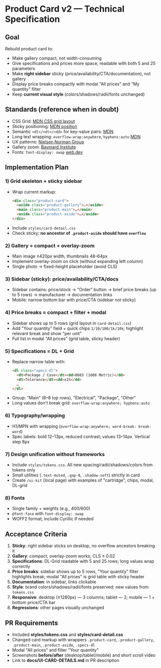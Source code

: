 # Product Card v2 — Technical Specification

## Goal

Rebuild product card to:
* Make gallery compact, not width-consuming
* Give specifications and prices more space, readable with both 5 and 25 parameters
* Make **right sidebar** sticky (price/availability/CTA/documentation), not gallery
* Display price breaks compactly with modal "All prices" and "My quantity" filter
* Keep **current visual style** (colors/shadows/radii/fonts unchanged)

## Standards (reference when in doubt)

* CSS Grid: [MDN CSS grid layout](https://developer.mozilla.org/en-US/docs/Web/CSS/CSS_grid_layout)
* Sticky positioning: [MDN position](https://developer.mozilla.org/en-US/docs/Web/CSS/position)
* Semantic `<dl>/<dt>/<dd>` for key-value pairs: [MDN](https://developer.mozilla.org/en-US/docs/Web/HTML/Reference/Elements/dl)
* Long text wrapping: `overflow-wrap:anywhere`, `hyphens:auto` [MDN](https://developer.mozilla.org/en-US/docs/Web/CSS/overflow-wrap)
* UX patterns: [Nielsen Norman Group](https://www.nngroup.com/articles/ecommerce-product-pages/)
* Gallery zoom: [Baymard Institute](https://baymard.com/blog/ensure-sufficient-image-resolution-and-zoom)
* Fonts: `font-display: swap` [web.dev](https://web.dev/articles/font-best-practices)

## Implementation Plan

### 1) Grid skeleton + sticky sidebar

* Wrap current markup:
  ```html
  <div class="product-card">
    <aside class="product-gallery">…</aside>
    <main class="product-main">…</main>
    <aside class="product-aside">…</aside>
  </div>
  ```
* Include `styles/card-detail.css`
* Check sticky: **no ancestor of `.product-aside` should have `overflow`**

### 2) Gallery = compact + overlay-zoom

* Main image ≤420px width, thumbnails 48–64px
* Implement overlay-zoom on click (without expanding left column)
* Single photo → fixed-height placeholder (avoid CLS)

### 3) Sidebar (sticky): price/availability/CTA/docs

* Sidebar contains: price/stock → "Order" button → brief price breaks (up to 5 rows) → manufacturer → documentation links
* Mobile: narrow bottom bar with price/CTA (sidebar not sticky)

### 4) Price breaks = compact + filter + modal

* Sidebar shows up to 5 rows (grid layout in `card-detail.css`)
* Add "Your quantity" field + quick chips `1/10/100/1k/10k`; highlight relevant break and show "per unit"
* Full list in modal "All prices" (grid table, sticky header)

### 5) Specifications = DL + Grid

* Replace narrow table with:
  ```html
  <dl class="specs-dl">
    <dt>Package / Case</dt><dd>0603 (1608 Metric)</dd>
    <dt>Tolerance</dt><dd>±1%</dd>
    …
  </dl>
  ```
* Group: "Main" (6–8 top rows), "Electrical", "Package", "Other"
* Long values don't break grid: `overflow-wrap:anywhere; hyphens:auto`

### 6) Typography/wrapping

* H1/MPN with wrapping (`overflow-wrap:anywhere; word-break: break-word`)
* Spec labels: bold 12–13px, reduced contrast; values 13–14px. Vertical step 8px

### 7) Design unification without frameworks

* Include `styles/tokens.css`. All new spacing/radii/shadows/colors from tokens only
* Small utilities (`.text-muted`, `.gap-8`, `.shadow-soft`) strictly in card
* Create `/ui-kit` (local page) with examples of "cartridge", chips, modal, DL-grid

### 8) Fonts

* Single family + weights (e.g., 400/600)
* `@font-face` with `font-display: swap`
* WOFF2 format; include Cyrillic if needed

## Acceptance Criteria

1. **Sticky**: right sidebar sticks on desktop, no overflow ancestors breaking it
2. **Gallery**: compact; overlay-zoom works; CLS ≤ 0.02
3. **Specifications**: DL-Grid readable with 5 and 25 rows; long values wrap correctly
4. **Price breaks**: sidebar shows up to 5 rows, "Your quantity" filter highlights break; modal "All prices" is grid table with sticky header
5. **Documentation**: in sidebar, links clickable
6. **Style**: brand colors/shadows/radii/fonts preserved; new values from `tokens.css`
7. **Responsive**: desktop (≥1280px) — 3 columns; tablet — 2; mobile — 1 + bottom price/CTA bar
8. **Regressions**: other pages visually unchanged

## PR Requirements

* Included **styles/tokens.css** and **styles/card-detail.css**
* Changed card markup with wrappers `.product-card`, `.product-gallery`, `.product-main`, `.product-aside`, `.specs-dl`
* Modal "All prices" and filter "Your quantity"
* Screenshots **before/after** (desktop/tablet/mobile) and short scroll video
* Link to **docs/UI-CARD-DETAILS.md** in PR description
